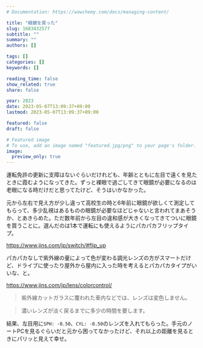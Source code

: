 ```yaml
---
# Documentation: https://wowchemy.com/docs/managing-content/

title: "眼鏡を買った"
slug: 1683432577
subtitle: ""
summary: ""
authors: []

tags: []
categories: []
keywords: []

reading_time: false
show_related: true
share: false

year: 2023
date: 2023-05-07T13:09:37+09:00
lastmod: 2023-05-07T13:09:37+09:00

featured: false
draft: false

# Featured image
# To use, add an image named "featured.jpg/png" to your page's folder.
image:
  preview_only: true
---
```


運転免許の更新に支障はないぐらいだけれども、年齢とともに左目で遠くを見たときに霞むようになってきた。ずっと裸眼で過ごしてきて眼鏡が必要になるのは老眼になる時だけだと思ってたけど、そうはいかなかった。

元から左右で見え方が少し違って高校生の時と6年前に眼鏡が欲しくて測定してもらって、多少乱視はあるものの眼鏡が必要なほどじゃないと言われてまあそうか、とあきらめた。ただ数年前から左目の違和感が大きくなってきてついに眼鏡を買うことに。選んだのは1本で運転にも使えるようにパカパカフリップタイプ。

https://www.jins.com/jp/switch/#flip_up

パカパカなしで紫外線の量によって色が変わる調光レンズの方がスマートだけど、ドライブに使ったり屋外から屋内に入った時を考えるとパカパカタイプがいいな、と。

https://www.jins.com/jp/lens/colorcontrol/
> 紫外線カットガラスに覆われた車内などでは、レンズは変色しません。

> 濃いレンズが淡く戻るまでに多少の時間を要します。

結果、左目用に`SPH: -0.50`、`CYL: -0.50`のレンズを入れてもらった。手元のノートPCを見るぐらいだと元から困ってなかったけど、それ以上の距離を見るときにパリッと見えて幸せ。
